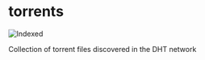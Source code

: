 torrents 
========
![Indexed](https://img.shields.io/badge/indexed-97547-blue)

Collection of torrent files discovered in the DHT network
